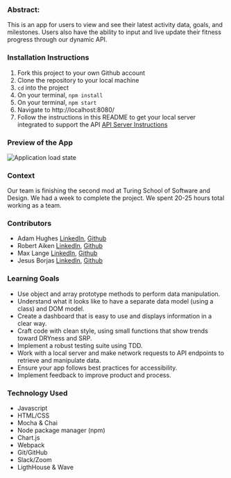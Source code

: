 ### Abstract:
This is an app for users to view and see their latest activity data, goals, and milestones. Users also have the ability to input and live update their fitness progress through our dynamic API. 

### Installation Instructions
1. Fork this project to your own Github account
2. Clone the repository to your local machine
3. `cd` into the project
4. On your terminal, `npm install`
5. On your terminal, `npm start`
6. Navigate to http://localhost:8080/
7. Follow the instructions in this README to get your local server integrated to support the API [API Server Instructions](https://github.com/turingschool-examples/fitlit-api)

### Preview of the App
![Application load state](https://user-images.githubusercontent.com/111095858/211420371-c8545b81-2607-451f-b048-cfdddd036f23.png)

### Context
Our team is finishing the second mod at Turing School of Software and Design. We had a week to complete the project. We spent 20-25 hours total working as a team.

### Contributors
- Adam Hughes [LinkedIn](https://www.linkedin.com/in/front-end-adam/), [Github](https://github.com/ajh0050)<br>
- Robert Aiken [LinkedIn](https://www.linkedin.com/in/robertsiraaiken/), [Github](https://github.com/BobAiken)<br>
- Max Lange [LinkedIn](https://www.linkedin.com/in/maxwell-steven-lange), [Github](https://github.com/Abekomon/)<br>
- Jesus Borjas [LinkedIn](https://www.linkedin.com/in/jesus-borjas-6589b920a/), [Github](https://github.com/jesusborjas006)<br>

### Learning Goals
- Use object and array prototype methods to perform data manipulation.
- Understand what it looks like to have a separate data model (using a class) and DOM model.
- Create a dashboard that is easy to use and displays information in a clear way.
- Craft code with clean style, using small functions that show trends toward DRYness and SRP.
- Implement a robust testing suite using TDD.
- Work with a local server and make network requests to API endpoints to retrieve and manipulate data. 
- Ensure your app follows best practices for accessibility.
- Implement feedback to improve product and process.

### Technology Used
- Javascript
- HTML/CSS
- Mocha & Chai
- Node package manager (npm)
- Chart.js
- Webpack
- Git/GitHub
- Slack/Zoom 
- LigthHouse & Wave
